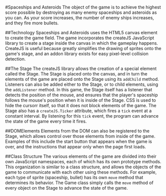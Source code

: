 #Spaceships and Asteroids
The object of the game is to achieve the highest score possible by destroying as many enemy spaceships and asteroids as you can. As your score increases, the number of enemy ships increases, and they fire more bullets.

##Technology
Spaceships and Asteroids uses the HTML5 canvas element to create the game field. The game incorporates the createJS JavaScript library to create a stage inside the canvas in which the gameplay happens.  CreateJS is useful because greatly simplifies the drawing of sprites onto the game's stage, and an addon library exists for easy pixel-level collision detection.

##The Stage
The createJS library allows the creation of a special element called the Stage. The Stage is placed onto the canvas, and in turn the elements of the game are placed onto the Stage using its `addChild` method. Listeners can also be added either to the Stage, or to child elements, using the `addListener` method.
In this game, the Stage itself has a listener that detects the position of the mouse, and ensures that the player's spaceship follows the mouse's position when it is inside of the Stage. CSS is used to hide the cursorr itself, so that it does not block elements of the game.
The Stage also has a `createJS.Ticker` attribute, which fires a `tick` event at a constant interval. By listening for this `tick` event, the program can advance the state of the game every time it fires.

##DOMElements
Elements from the DOM can also be registered to the Stage, which allows control over those elements from inside of the game. Examples of this include the start button that appears when the game is over, and the instructions that appear only when the page first loads.

##Class Structure
The various elements of the game are divided into their own JavaScript namespaces, each of which has its own prototype methods. This organization is similar to a class structure, and allows the objects of the game to communicate with each other using these methods.
For example, each type of sprite (spaceship, bullet) has its own `move` method that determines its behavior. The Game class simply calls the `move` method of every object on the Stage to advance the state of the game.
